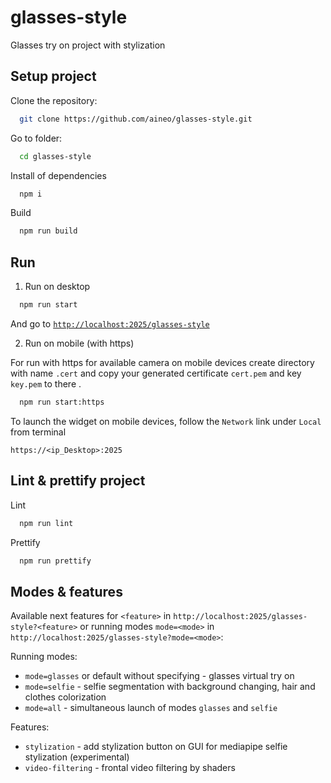 # glasses-style
Glasses try on project with stylization

## Setup project

Clone the repository:

```sh
  git clone https://github.com/aineo/glasses-style.git
```

Go to folder:
```sh
  cd glasses-style
```

Install of dependencies

```sh
  npm i
```

Build

```sh
  npm run build
```

## Run
1. Run on desktop
```sh
  npm run start
```

And go to  [`http://localhost:2025/glasses-style`](http://localhost:2025/glasses-style)

2. Run on mobile (with https)

For run with https for available camera on mobile devices create directory with name `.cert` and copy your generated certificate `cert.pem` and key `key.pem` to there .

```sh
  npm run start:https
```

To launch the widget on mobile devices, follow the `Network` link under `Local` from terminal

```
https://<ip_Desktop>:2025
```

## Lint & prettify project
Lint

```sh
  npm run lint
```

Prettify

```sh
  npm run prettify
```

## Modes & features

Available next features for `<feature>` in `http://localhost:2025/glasses-style?<feature>` or running modes `mode=<mode>` in `http://localhost:2025/glasses-style?mode=<mode>`:

Running modes:
* `mode=glasses` or default without specifying - glasses virtual try on
* `mode=selfie` - selfie segmentation with background changing, hair and clothes colorization
* `mode=all` - simultaneous launch of modes `glasses` and `selfie`

Features:
* `stylization` - add stylization button on GUI for mediapipe selfie stylization (experimental)
* `video-filtering` - frontal video filtering by shaders
